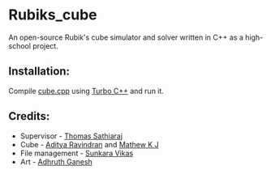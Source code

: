 # Rubiks_cube
An open-source Rubik's cube simulator and solver written in C++ as a high-school project.

## Installation:

Compile [cube.cpp](https://github.com/MathewKJ2048/Rubiks_cube/blob/main/src/cube.cpp) using [Turbo C++](https://en.wikipedia.org/wiki/Turbo_C%2B%2B) and run it.


## Credits:

- Supervisor - [Thomas Sathiaraj](https://www.linkedin.com/in/thomas-sathiaraj-60727047/?originalSubdomain=in)
- Cube - [Aditya Ravindran](https://github.com/Adiprime-03) and [Mathew K J](https://github.com/MathewKJ2048)
- File management - [Sunkara Vikas]()
- Art - [Adhruth Ganesh](https://github.com/atxd)
